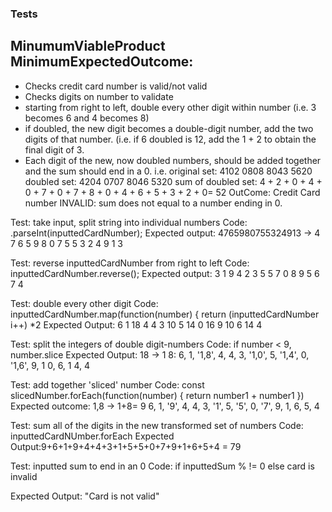 ### Tests

## MinumumViableProduct MinimumExpectedOutcome: 
  - Checks credit card number is valid/not valid
  - Checks digits on number to validate
  - starting from right to left, double every other digit within number (i.e. 3 becomes 6 and 4 becomes 8)
  - if doubled, the new digit becomes a double-digit number, add the two digits of that number. (i.e. if 6 doubled is 12, add the 1 + 2 to obtain the final digit of 3.
- Each digit of the new, now doubled numbers, should be added together and the sum should end in a 0.  i.e. 
    original set: 4102 0808 8043 5620
    doubled set: 4204 0707 8046 5320
    sum of doubled set: 4 + 2 + 0 + 4 + 0 + 7 + 0 + 7 + 8 + 0 + 4 + 6 + 5 + 3 + 2 + 0= 52
    OutCome: Credit Card number INVALID: sum does not equal to a number ending in 0.

Test: take input, split string into individual numbers
Code: .parseInt(inputtedCardNumber);
Expected output: 4765980755324913 -> 4 7 6 5 9 8 0 7 5 5 3 2 4 9 1 3

Test: reverse inputtedCardNumber from right to left 
Code: inputtedCardNumber.reverse();
Expected output: 3 1 9 4 2 3 5 5 7 0 8 9 5 6 7 4

Test: double every other digit
Code: inputtedCardNumber.map(function(number) {
        return (inputtedCardNumber i++) *2
Expected Output: 6 1 18 4 4 3 10 5 14 0 16 9 10 6 14 4


Test: split the integers of double digit-numbers
Code: if number < 9, number.slice 
Expected Output: 18 -> 1 8:  6, 1, '1,8', 4, 4, 3, '1,0', 5, '1,4', 0, '1,6', 9, 1 0, 6, 1 4, 4

Test: add together 'sliced' number
Code: const slicedNumber.forEach(function(number) {
        return number1 + number1
})
Expected outcome: 1,8 -> 1+8= 9  6, 1, '9', 4, 4, 3, '1', 5, '5', 0, '7', 9, 1, 6, 5, 4

Test: sum all of the digits in the new transformed set of numbers
Code: inputtedCardNUmber.forEach
Expected Output:9+6+1+9+4+4+3+1+5+5+0+7+9+1+6+5+4 = 79 

Test: inputted sum to end in an 0
Code: if inputtedSum % != 0 else card is invalid 
  <!-- if remainder of inputtedSum doesNOT equal to 0, card is invalid -->
Expected Output: "Card is not valid"